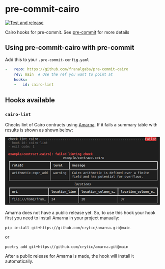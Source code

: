 # pre-commit-cairo

[![Test and release](https://github.com/franalgaba/pre-commit-cairo/actions/workflows/release.yml/badge.svg?branch=main)](https://github.com/franalgaba/pre-commit-cairo/actions/workflows/release.yml)

Cairo hooks for pre-commit. See [pre-commit](https://github.com/pre-commit/pre-commit) for more details

## Using pre-commit-cairo with pre-commit

Add this to your `.pre-commit-config.yaml`

```yaml
-   repo: https://github.com/franalgaba/pre-commit-cairo
    rev: main  # Use the ref you want to point at
    hooks:
    -   id: cairo-lint
```

## Hooks available

### `cairo-lint`

Checks lint of Cairo contracts using [Amarna](https://github.com/crytic/amarna). If it fails a summary table with results is shown as shown below:

![result](./img/lint_result.png)

Amarna does not have a public release yet. So, to use this hook your hook first you need to install Amarna in your project manually:

`pip install git+https://github.com/crytic/amarna.git@main`

or

`poetry add git+https://github.com/crytic/amarna.git@main`

After a public release for Amarna is made, the hook will install it automatically.